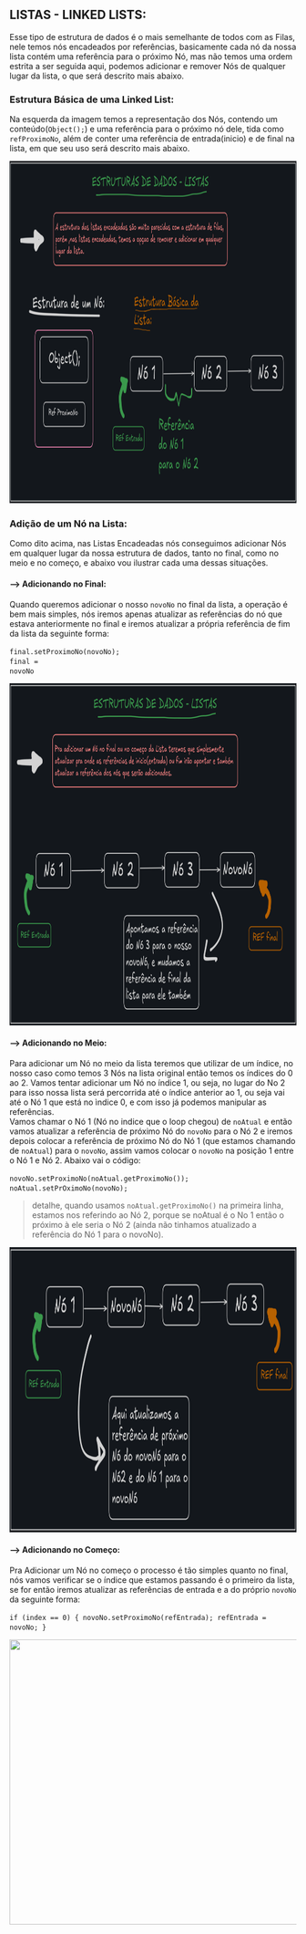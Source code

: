 ## LISTAS - LINKED LISTS:

Esse tipo de estrutura de dados é o mais semelhante de todos com as Filas, nele temos nós encadeados por referências, basicamente cada nó da nossa lista contém uma referência para o próximo Nó,
mas não temos uma ordem estrita a ser seguida aqui, podemos adicionar e remover Nós de qualquer lugar da lista, o que será descrito mais abaixo.

### Estrutura Básica de uma Linked List:

Na esquerda da imagem temos a representação dos Nós, contendo um conteúdo(<code>Object();</code>) e uma referência para o próximo nó dele, tida como <code>refProximoNo</code>,
além de conter uma referência de entrada(inicio) e de final na lista, em que seu uso será descrito mais abaixo.

<div align="center">
   <img height="600em" width="1100em" src="https://github.com/willUlisses/Estudo-EstruturaDeDados/blob/master/Images/LISTAS/ListasEncadeadas/estruturaBasica.png"/>
</div>

### Adição de um Nó na Lista:

Como dito acima, nas Listas Encadeadas nós conseguimos adicionar Nós em qualquer lugar da nossa estrutura de dados, tanto no final, como no meio e no começo, e abaixo vou ilustrar cada uma dessas 
situações.

#### --> Adicionando no Final:

Quando queremos adicionar o nosso <code>novoNo</code> no final da lista, a operação é bem mais simples, nós iremos apenas atualizar as referências do nó que estava anteriormente no final e iremos
atualizar a própria referência de fim da lista da seguinte forma:

<code>final.setProximoNo(novoNo);</code> <br>
<code>final = novoNo</code>

<div align="center">
   <img height="600em" width="1000em" src="https://github.com/willUlisses/Estudo-EstruturaDeDados/blob/master/Images/LISTAS/ListasEncadeadas/AdicionandoNoFinal.png"/>
</div>

#### --> Adicionando no Meio:

Para adicionar um Nó no meio da lista teremos que utilizar de um índice, no nosso caso como temos 3 Nós na lista original então temos os índices do 0 ao 2. Vamos tentar adicionar um Nó no índice 1, ou seja, no lugar do No 2 para isso nossa lista será percorrida até o índice anterior ao 1, ou seja vai até o Nó 1 que está no ìndice 0, e com isso já podemos manipular as referências. <br> Vamos chamar o Nó 1 (Nó no indice que o loop chegou) de <code>noAtual</code> e então vamos atualizar a referência de próximo Nó do <code>novoNo</code> para o Nó 2 e iremos depois colocar a referência de próximo Nó do Nó 1 (que estamos chamando de <code>noAtual</code>) para o <code>novoNo</code>, assim vamos colocar o <code>novoNo</code> na posição 1 entre o Nó 1 e Nó 2. Abaixo vai o código:


<code>novoNo.setProximoNo(noAtual.getProximoNo());</code> <br>
<code>noAtual.setPrOximoNo(novoNo);</code>

> detalhe, quando usamos <code>noAtual.getProximoNo()</code> na primeira linha, estamos nos referindo ao Nó 2, porque se noAtual é o No 1 então o próximo à ele seria o Nó 2 (ainda não tinhamos atualizado a referência do Nó 1 para o novoNo).

<div align="center">
   <img height="500em" width="900em" src="https://github.com/willUlisses/Estudo-EstruturaDeDados/blob/master/Images/LISTAS/ListasEncadeadas/AdicionandoNoMeio.png"/>
</div> 

#### --> Adicionando no Começo:

Pra Adicionar um Nó no começo o processo é tão simples quanto no final, nós vamos verificar se o índice que estamos passando é o primeiro da lista, se for então iremos atualizar as referências de entrada e a do próprio
<code>novoNo</code> da seguinte forma:

<code>if (index == 0) {
         novoNo.setProximoNo(refEntrada);
         refEntrada = novoNo;
      }</code>

<div align="center">
   <img height="500em" width="900em" src="https://github.com/willUlisses/Estudo-EstruturaDeDados/blob/master/Images/LISTAS/ListasEncadeadas/AdicionandoNoComeço.png"/>
</div> 

